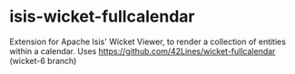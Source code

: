 isis-wicket-fullcalendar
========================

Extension for Apache Isis' Wicket Viewer, to render a collection of entities within a calendar.  Uses https://github.com/42Lines/wicket-fullcalendar (wicket-6 branch)
